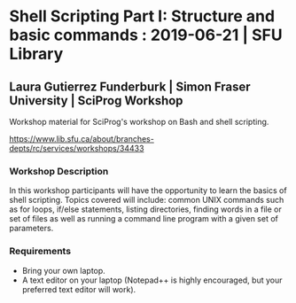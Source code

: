 # Shell Scripting Part I: Structure and basic commands : 2019-06-21 | SFU Library
## Laura Gutierrez Funderburk | Simon Fraser University | SciProg Workshop

Workshop material for SciProg's workshop on Bash and shell scripting.

https://www.lib.sfu.ca/about/branches-depts/rc/services/workshops/34433


### Workshop Description

In this workshop participants will have the opportunity to learn the basics of shell scripting. Topics covered will include: common UNIX commands such as for loops, if/else statements, listing directories, finding words in a file or set of files as well as running a command line program with a given set of parameters. 

### Requirements

* Bring your own laptop.
* A text editor on your laptop (Notepad++ is highly encouraged, but your preferred text editor will work).

